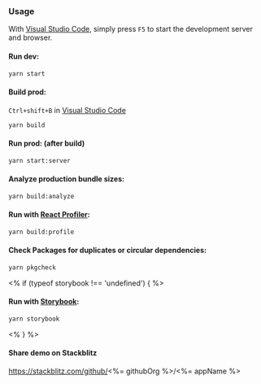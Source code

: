 
### Usage

With [Visual Studio Code](https://code.visualstudio.com), simply press `F5` to start the development server and browser.

#### Run dev:

```bash
yarn start
```

#### Build prod:

`Ctrl+shift+B` in [Visual Studio Code](https://code.visualstudio.com)

```bash
yarn build
```

#### Run prod: (after build)

```bash
yarn start:server
```

#### Analyze production bundle sizes:

```bash
yarn build:analyze
```

#### Run with [React Profiler](https://reactjs.org/blog/2018/09/10/introducing-the-react-profiler.html):

```bash
yarn build:profile
```

#### Check Packages for duplicates or circular dependencies:

```bash
yarn pkgcheck
```
<% if (typeof storybook !== 'undefined') { %>

#### Run with [Storybook](https://storybook.js.org/):

```bash
yarn storybook
```
<% } %>

#### Share demo on Stackblitz

https://stackblitz.com/github/<%= githubOrg %>/<%= appName %>
